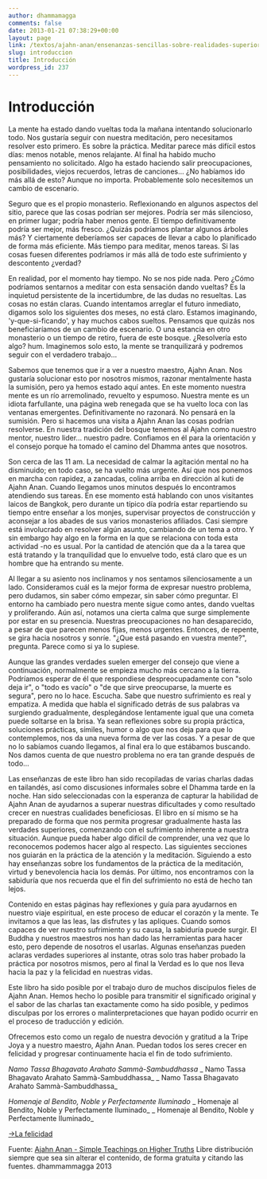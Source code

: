 ```yaml
---
author: dhammamagga
comments: false
date: 2013-01-21 07:38:29+00:00
layout: page
link: /textos/ajahn-anan/ensenanzas-sencillas-sobre-realidades-superiores/introduccion/
slug: introduccion
title: Introducción
wordpress_id: 237
---
```


# Introducción


La mente ha estado dando vueltas toda la mañana intentando solucionarlo todo. Nos gustaría seguir con nuestra meditación, pero necesitamos resolver esto primero. Es sobre la práctica. Meditar parece más difícil estos días: menos notable, menos relajante. Al final ha habido mucho pensamiento no solicitado. Algo ha estado haciendo salir preocupaciones, posibilidades, viejos recuerdos, letras de canciones... ¿No habíamos ido más allá de esto? Aunque no importa. Probablemente solo necesitemos un cambio de escenario.

Seguro que es el propio monasterio. Reflexionando en algunos aspectos del sitio, parece que las cosas podrían ser mejores. Podría ser más silencioso, en primer lugar; podría haber menos gente. El tiempo definitivamente podría ser mejor, más fresco. ¿Quizás podríamos plantar algunos árboles más? Y ciertamente deberíamos ser capaces de llevar a cabo lo planificado de forma más eficiente. Más tiempo para meditar, menos tareas. Si las cosas fuesen diferentes podríamos ir más allá de todo este sufrimiento y descontento ¿verdad?

En realidad, por el momento hay tiempo. No se nos pide nada. Pero ¿Cómo podríamos sentarnos a meditar con esta sensación dando vueltas? Es la inquietud persistente de la incertidumbre, de las dudas no resueltas. Las cosas no están claras. Cuando intentamos arreglar el futuro inmediato, digamos solo los siguientes dos meses, no está claro. Estamos imaginando, 'y-que-si-ficando', y hay muchos cabos sueltos. Pensamos que quizás nos beneficiaríamos de un cambio de escenario. O una estancia en otro monasterio o un tiempo de retiro, fuera de este bosque. ¿Resolvería esto algo? hum. Imaginemos solo esto, la mente se tranquilizará y podremos seguir con el verdadero trabajo...

Sabemos que tenemos que ir a ver a nuestro maestro, Ajahn Anan. Nos gustaría solucionar esto por nosotros mismos, razonar mentalmente hasta la sumisión, pero ya hemos estado aquí antes. En este momento nuestra mente es un río arremolinado, revuelto y espumoso. Nuestra mente es un idiota farfullante, una página web renegada que se ha vuelto loca con las ventanas emergentes. Definitivamente no razonará. No pensará en la sumisión. Pero si hacemos una visita a Ajahn Anan las cosas podrían resolverse. En nuestra tradición del bosque tenemos al Ajahn como nuestro mentor, nuestro lider... nuestro padre. Confiamos en él para la orientación y el consejo porque ha tomado el camino del Dhamma antes que nosotros.

Son cerca de las 11 am. La necesidad de calmar la agitación mental no ha disminuido; en todo caso, se ha vuelto más urgente. Así que nos ponemos en marcha con rapidez, a zancadas, colina arriba en dirección al kuti de Ajahn Anan. Cuando llegamos unos minutos después lo encontramos atendiendo sus tareas. En ese momento está hablando con unos visitantes laicos de Bangkok, pero durante un típico día podría estar repartiendo su tiempo entre enseñar a los monjes, supervisar proyectos de construcción y aconsejar a los abades de sus varios monasterios afiliados. Casi siempre está involucrado en resolver algún asunto, cambiando de un tema a otro. Y sin embargo hay algo en la forma en la que se relaciona con toda esta actividad -no es usual. Por la cantidad de atención que da a la tarea que está tratando y la tranquilidad que lo envuelve todo, está claro que es un hombre que ha entrando su mente.

Al llegar a su asiento nos inclinamos y nos sentamos silenciosamente a un lado. Consideramos cuál es la mejor forma de expresar nuestro problema, pero dudamos, sin saber cómo empezar, sin saber cómo preguntar. El entorno ha cambiado pero nuestra mente sigue como antes, dando vueltas y proliferando. Aún así, notamos una cierta calma que surge simplemente por estar en su presencia. Nuestras preocupaciones no han desaparecido, a pesar de que parecen menos fijas, menos urgentes. Entonces, de repente, se gira hacia nosotros y sonríe. "¿Que está pasando en vuestra mente?", pregunta. Parece como si ya lo supiese.

Aunque las grandes verdades suelen emerger del consejo que viene a continuación, normalmente se empieza mucho más cercano a la tierra. Podríamos esperar de él que respondiese despreocupadamente con "solo deja ir", o "todo es vacío" o "de que sirve preocuparse, la muerte es segura", pero no lo hace. Escucha. Sabe que nuestro sufrimiento es real y empatiza. A medida que habla el significado detrás de sus palabras va surgiendo gradualmente, desplegándose lentamente igual que una cometa puede soltarse en la brisa. Ya sean reflexiones sobre su propia práctica, soluciones prácticas, símiles, humor o algo que nos deja para que lo contemplemos, nos da una nueva forma de ver las cosas. Y a pesar de que no lo sabíamos cuando llegamos, al final era lo que estábamos buscando. Nos damos cuenta de que nuestro problema no era tan grande después de todo...

Las enseñanzas de este libro han sido recopiladas de varias charlas dadas en tailandés, así como discusiones informales sobre el Dhamma tarde en la noche. Han sido seleccionadas con la esperanza de capturar la habilidad de Ajahn Anan de ayudarnos a superar nuestras dificultades y como resultado crecer en nuestras cualidades beneficiosas. El libro en sí mismo se ha preparado de forma que nos permita progresar gradualmente hasta las verdades superiores, comenzando con el sufrimiento inherente a nuestra situación. Aunque pueda haber algo difícil de comprender, una vez que lo reconocemos podemos hacer algo al respecto. Las siguientes secciones nos guiarán en la práctica de la atención y la meditación. Siguiendo a esto hay enseñanzas sobre los fundamentos de la práctica de la meditación, virtud y benevolencia hacia los demás. Por último, nos encontramos con la sabiduría que nos recuerda que el fin del sufrimiento no está de hecho tan lejos.

Contenido en estas páginas hay reflexiones y guía para ayudarnos en nuestro viaje espiritual, en este proceso de educar el corazón y la mente. Te invitamos a que las leas, las disfrutes y las apliques. Cuando somos capaces de ver nuestro sufrimiento y su causa, la sabiduría puede surgir. El Buddha y nuestros maestros nos han dado las herramientas para hacer esto, pero depende de nosotros el usarlas. Algunas enseñanzas pueden aclaras verdades superiores al instante, otras solo tras haber probado la práctica por nosotros mismos, pero al final la Verdad es lo que nos lleva hacia la paz y la felicidad en nuestras vidas.

Este libro ha sido posible por el trabajo duro de muchos discípulos fieles de Ajahn Anan. Hemos hecho lo posible para transmitir el significado original y el sabor de las charlas tan exactamente como ha sido posible, y pedimos disculpas por los errores o malinterpretaciones que hayan podido ocurrir en el proceso de traducción y edición.

Ofrecemos esto como un regalo de nuestra devoción y gratitud a la Tripe Joya y a nuestro maestro, Ajahn Anan. Puedan todos los seres crecer en felicidad y progresar continuamente hacia el fin de todo sufrimiento.<!-- more -->

_Namo Tassa Bhagavato Arahato Sammà-Sambuddhassa_
_ Namo Tassa Bhagavato Arahato Sammà-Sambuddhassa_
_ Namo Tassa Bhagavato Arahato Sammà-Sambuddhassa_

_Homenaje al Bendito, Noble y Perfectamente Iluminado_
_ Homenaje al Bendito, Noble y Perfectamente Iluminado_
_ Homenaje al Bendito, Noble y Perfectamente Iluminado_




[->La felicidad](/textos/ajahn-anan/ensenanzas-sencillas-sobre-realidades-superiores/la-felicidad/)


<!-- more -->


Fuente: [Ajahn Anan - Simple Teachings on Higher Truths](http://www.watmarpjan.org/en/en-book-cds.html)
Libre distribución siempre que sea sin alterar el contenido, de forma gratuita y citando las fuentes.
dhammammagga 2013
